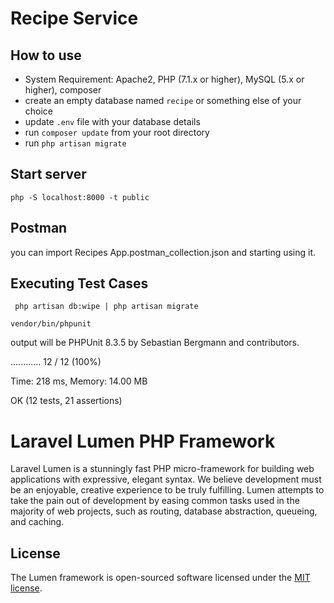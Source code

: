 # Recipe Service


## How to use

* System Requirement: Apache2, PHP (7.1.x or higher), MySQL (5.x or higher), composer
* create an empty database named `recipe` or something else of your choice
* update `.env` file with your database details
* run `composer update` from your root directory 
* run `php artisan migrate`

## Start server

`
php -S localhost:8000 -t public
`

## Postman
you can import Recipes App.postman_collection.json
and starting using it.

## Executing Test Cases

`
php artisan db:wipe | php artisan migrate`

`
vendor/bin/phpunit
`

output will be 
PHPUnit 8.3.5 by Sebastian Bergmann and contributors.

............                                                      12 / 12 (100%)

Time: 218 ms, Memory: 14.00 MB

OK (12 tests, 21 assertions)

# Laravel Lumen PHP Framework

Laravel Lumen is a stunningly fast PHP micro-framework for building web applications with expressive, elegant syntax. We believe development must be an enjoyable, creative experience to be truly fulfilling. Lumen attempts to take the pain out of development by easing common tasks used in the majority of web projects, such as routing, database abstraction, queueing, and caching.


## License

The Lumen framework is open-sourced software licensed under the [MIT license](https://opensource.org/licenses/MIT).
